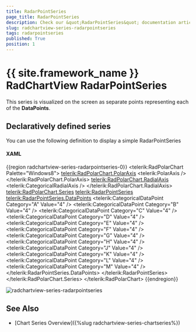 ```yaml
---
title: RadarPointSeries
page_title: RadarPointSeries
description: Check our &quot;RadarPointSeries&quot; documentation article for the RadChartView {{ site.framework_name }} control.
slug: radchartview-series-radarpointseries
tags: radarpointseries
published: True
position: 1
---
```


# {{ site.framework_name }} RadChartView RadarPointSeries

This series is visualized on the screen as separate points representing each of the __DataPoints__.      

## Declaratively defined series

You can use the following definition to display a simple RadarPointSeries

#### __XAML__
{{region radchartview-series-radarpointseries-0}}
	<telerik:RadPolarChart Palette="Windows8">
		<telerik:RadPolarChart.PolarAxis>
			<telerik:PolarAxis />
		</telerik:RadPolarChart.PolarAxis>
		<telerik:RadPolarChart.RadialAxis>
			<telerik:CategoricalRadialAxis />
		</telerik:RadPolarChart.RadialAxis>
		<telerik:RadPolarChart.Series>
			<telerik:RadarPointSeries>
				<telerik:RadarPointSeries.DataPoints>
					<telerik:CategoricalDataPoint Category="A" Value="4" />
					<telerik:CategoricalDataPoint Category="B" Value="4" />
					<telerik:CategoricalDataPoint Category="C" Value="4" />
					<telerik:CategoricalDataPoint Category="D" Value="4" />
					<telerik:CategoricalDataPoint Category="E" Value="4" />
					<telerik:CategoricalDataPoint Category="F" Value="4" />
					<telerik:CategoricalDataPoint Category="G" Value="4" />
					<telerik:CategoricalDataPoint Category="H" Value="4" />
					<telerik:CategoricalDataPoint Category="J" Value="4" />
					<telerik:CategoricalDataPoint Category="K" Value="4" />
					<telerik:CategoricalDataPoint Category="L" Value="4" />
					<telerik:CategoricalDataPoint Category="M" Value="4" />
				</telerik:RadarPointSeries.DataPoints>
			</telerik:RadarPointSeries>
		</telerik:RadPolarChart.Series>
	</telerik:RadPolarChart>
{{endregion}}

![radchartview-series-radarpointseries](images/radchartview-series-radarpointseries.png)

## See Also
 * [Chart Series Overview]({%slug radchartview-series-chartseries%})